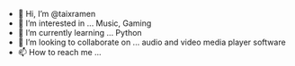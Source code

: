 - 👋 Hi, I’m @taixramen
- 👀 I’m interested in ... Music, Gaming
- 🌱 I’m currently learning ... Python
- 💞️ I’m looking to collaborate on ... audio and video media player software
- 📫 How to reach me ...

<!---
taixramen/taixramen is a ✨ special ✨ repository because its `README.md` (this file) appears on your GitHub profile.
You can click the Preview link to take a look at your changes.
--->
